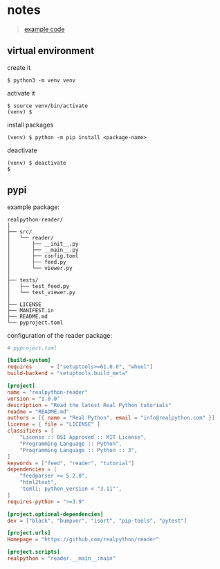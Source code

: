 # notes

> [example code](reader-master)

## virtual environment

create it

```
$ python3 -m venv venv
```

activate it

```
$ source venv/bin/activate
(venv) $
```

install packages

```
(venv) $ python -m pip install <package-name>
```

deactivate

```
(venv) $ deactivate
$
```

## pypi

example package:

```
realpython-reader/
│
├── src/
│   └── reader/
│       ├── __init__.py
│       ├── __main__.py
│       ├── config.toml
│       ├── feed.py
│       └── viewer.py
│
├── tests/
│   ├── test_feed.py
│   └── test_viewer.py
│
├── LICENSE
├── MANIFEST.in
├── README.md
└── pyproject.toml
```

configuration of the reader package:

```toml
# pyproject.toml

[build-system]
requires      = ["setuptools>=61.0.0", "wheel"]
build-backend = "setuptools.build_meta"

[project]
name = "realpython-reader"
version = "1.0.0"
description = "Read the latest Real Python tutorials"
readme = "README.md"
authors = [{ name = "Real Python", email = "info@realpython.com" }]
license = { file = "LICENSE" }
classifiers = [
    "License :: OSI Approved :: MIT License",
    "Programming Language :: Python",
    "Programming Language :: Python :: 3",
]
keywords = ["feed", "reader", "tutorial"]
dependencies = [
    "feedparser >= 5.2.0",
    "html2text",
    'tomli; python_version < "3.11"',
]
requires-python = ">=3.9"

[project.optional-dependencies]
dev = ["black", "bumpver", "isort", "pip-tools", "pytest"]

[project.urls]
Homepage = "https://github.com/realpython/reader"

[project.scripts]
realpython = "reader.__main__:main"
```